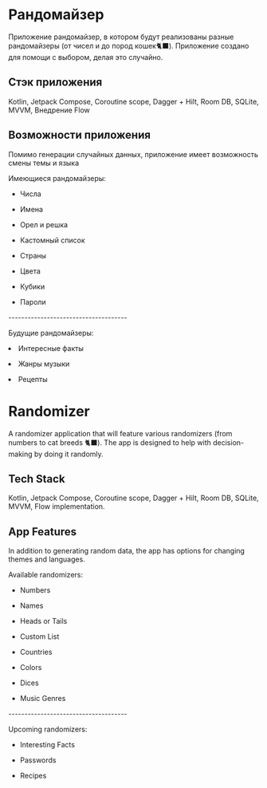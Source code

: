 <h1>Рандомайзер</h2>
<p>Приложение рандомайзер, в котором будут реализованы разные рандомайзеры (от чисел и до пород кошек🐈‍⬛). Приложение создано для помощи с выбором, делая это случайно.
<h2>Стэк приложения</h2>
<p>Kotlin, Jetpack Compose, Coroutine scope, Dagger + Hilt, Room DB, SQLite, MVVM, Внедрение Flow
<h2>Возможности приложения</h2>
<p>Помимо генерации случайных данных, приложение имеет возможность смены темы и языка
<p>Имеющиеся рандомайзеры:
<ul>
  <p><li>Числа</li>
  <p><li>Имена</li>
  <p><li>Орел и решка</li>
  <p><li>Кастомный список</li>
  <p><li>Страны</li>
  <p><li>Цвета</li>
  <p><li>Кубики</li>
  <p><li>Пароли</li>
</ul>
<p>-------------------------------------
<p>Будущие рандомайзеры:
  <p><li>Интересные факты</li>
  <p><li>Жанры музыки</li>
  <p><li>Рецепты</li>


<h1>Randomizer</h1>
<p>A randomizer application that will feature various randomizers (from numbers to cat breeds 🐈‍⬛). The app is designed to help with decision-making by doing it randomly.</p>
<h2>Tech Stack</h2>
<p>Kotlin, Jetpack Compose, Coroutine scope, Dagger + Hilt, Room DB, SQLite, MVVM, Flow implementation.</p>
<h2>App Features</h2>
<p>In addition to generating random data, the app has options for changing themes and languages.</p>
<p>Available randomizers:</p>
<ul>
  <p><li>Numbers</li>
  <p><li>Names</li>
  <p><li>Heads or Tails</li>
  <p><li>Custom List</li>
  <p><li>Countries</li>
  <p><li>Colors</li>
  <p><li>Dices</li>
  <p><li>Music Genres</li>  
</ul>
<p>-------------------------------------</p>
<p>Upcoming randomizers:</p>
<ul>
  <p><li>Interesting Facts</li>
  <p><li>Passwords</li>
  <p><li>Recipes</li>
</ul>
